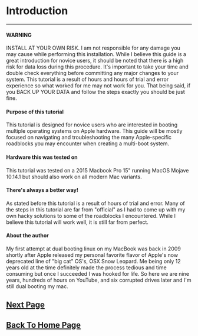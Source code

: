 # **Introduction**
***


#### WARNING
INSTALL AT YOUR OWN RISK.  I am not responsible for any damage you may cause while performing this installation. While I believe this guide is a great introduction for novice users, it should be noted that there is a high risk for data loss during this procedure. It's important to take your time and double check everything before committing any major changes to your system. This tutorial is a result of hours and hours of trial and error experience so what worked for me may not work for you. That being said, if you BACK UP YOUR DATA and follow the steps exactly you should be just fine.


#### Purpose of this tutorial
This tutorial is designed for novice users who are interested in booting multiple operating systems on Apple hardware. This guide will be mostly focused on navigating and troubleshooting the many Apple-specific roadblocks you may encounter when creating a multi-boot system.
#### Hardware this was tested on
This tutorial was tested on a 2015 Macbook Pro 15" running MacOS Mojave 10.14.1 but should also work on all modern Mac variants.
#### There's always a better way!
As stated before this tutorial is a result of hours of trial and error.  Many of the steps in this tutorial are far from "official" as I had to come up with my own hacky solutions to some of the roadblocks I encountered.  While I believe this tutorial will work well, it is still far from perfect.

#### About the author
My first attempt at dual booting linux on my MacBook was back in 2009 shortly after Apple released my personal favorite flavor of Apple's now deprecated line of "big cat" OS's, OSX Snow Leopard. Me being only 12 years old at the time definitely made the process tedious and time consuming but once I succeeded I was hooked for life. So here we are nine years, hundreds of hours on YouTube, and six corrupted drives later and I'm still dual booting my mac.


## [Next Page](Preparation.md)


## [Back To Home Page](README.md)
